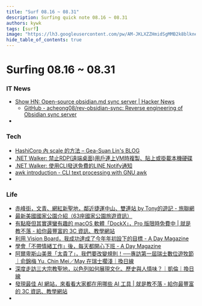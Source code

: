 ```yaml
---
title: "Surf 08.16 ~ 08.31"
description: Surfing quick note 08.16 ~ 08.31
authors: kywk
tags: [surf]
image: "https://lh3.googleusercontent.com/pw/AM-JKLXZZHmidSgMMB2k8blkneclNRysPXLr__G7rZ4hPi2sN0jC67PHAbX1MyFj8hQX_MTZ6bwIMPwCyu2fu1bU0ZXSX09eu-OlSDb4U-9haUS_wgnVPLaCM6WQLsRbsnocF8X5Edmt35rDjytljbNEMsaf8A=w800-no?authuser=0"
hide_table_of_contents: true
---
```


Surfing 08.16 ~ 08.31
==================

### IT News

- [Show HN: Open-source obsidian.md sync server | Hacker News](https://news.ycombinator.com/item?id=37247767)
	- [GitHub - acheong08/rev-obsidian-sync: Reverse engineering of Obsidian sync server](https://github.com/acheong08/rev-obsidian-sync)
- 


### Tech

- [HashiCorp 內 scale 的方法 – Gea-Suan Lin's BLOG](https://blog.gslin.org/archives/2023/08/22/11306/)
- [.NET Walker: 禁止RDP(遠端桌面)用戶連上VM時複製、貼上或掛載本機硬碟](https://studyhost.blogspot.com/2023/08/rdpvm.html)
- [.NET Walker: 使用CLI發送免費的LINE Notify通知](https://studyhost.blogspot.com/2023/08/cliline-notify.html)
- [awk introduction - CLI text processing with GNU awk](https://learnbyexample.github.io/learn_gnuawk/awk-introduction.html)
- 

### Life

- [赤峰街，文青、網紅新聖地，鄰近捷運中山、雙連站 by Tony的遊記 - 旅聯網](https://www.waytogo.cc/page/87661)
- [最新美國國家公園介紹（63座國家公園旅遊資訊）](https://www.triplife.tw/2023/08/US-National-Parks.html)
- [有點廢但其實還蠻有趣的 macOS 軟體「DockX」，Pro 版限時免費中 | 就是教不落 - 給你最豐富的 3C 資訊、教學網站](https://steachs.com/archives/63485?utm_source=pocket_saves)
- [利用 Vision Board，我成功達成了今年年初設下的目標 - A Day Magazine](https://www.adaymag.com/2023/08/24/vision-board-to-reach-my-goal.html)
- [學會「不帶情緒工作」後，每天都開心下班 - A Day Magazine](https://www.adaymag.com/2023/08/24/work-without-emotion-leave-work-happily-every-day.html)
- [阿爾卑斯山美景「太貴了」，我們要改變規則！──專訪第一屆瑞士數位遊牧節｜俞錦梅 Yu, Chin Mei／May 在瑞士擱淺｜換日線](https://crossing.cw.com.tw/article/18027)
- [深度走訪三大宗教聖地，以色列如何展現文化、歷史與人情味？｜凱倫｜換日線](https://crossing.cw.com.tw/article/18026)
- [發現最佳 AI 網站，來看看大家都在用哪些 AI 工具 | 就是教不落 - 給你最豐富的 3C 資訊、教學網站](https://steachs.com/archives/63509)
- 
